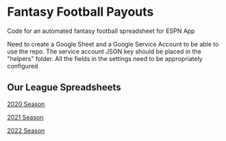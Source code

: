 # Fantasy Football Payouts

Code for an automated fantasy football spreadsheet for ESPN App

Need to create a Google Sheet and a Google Service Account to be able to use the repo. 
The service account JSON key should be placed in the "helpers" folder. All the fields in 
the settings need to be appropriately configured


## Our League Spreadsheets
<a href="https://docs.google.com/spreadsheets/d/1aaS6fnwBUjEfB5dvZq0E3fc_7xjq89qZjmuvMiIgVjY/edit#gid=758448071" target="_blank">2020 Season</a>

<a href="https://docs.google.com/spreadsheets/d/1tMdzjiC7sbcGTFvm75s5ul0uEnGNHYu62vPCTO2WDhQ/edit#gid=758448071" target="_blank">2021 Season</a>

<a href="https://docs.google.com/spreadsheets/d/1vU-QsHfU7YBA5uzAFRFjQn0tAgEhrhH7Vc6WWvR5ujM/edit#gid=758448071" target="_blank">2022 Season</a>
